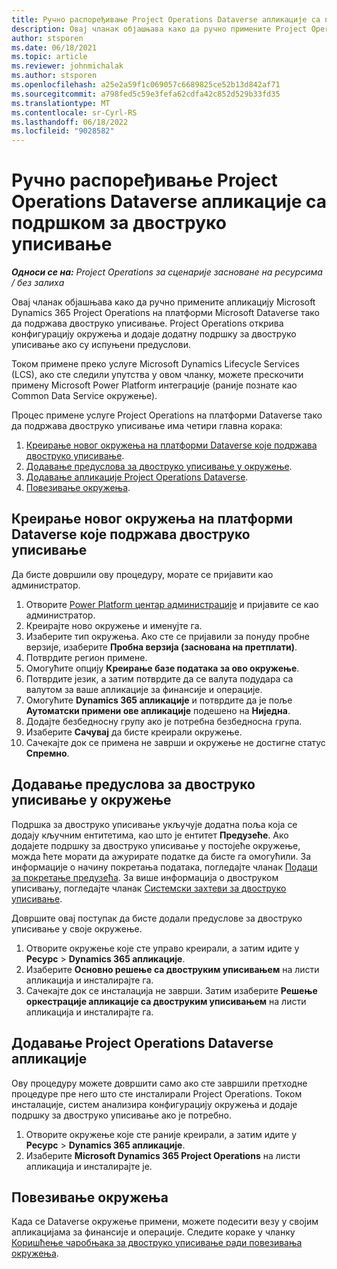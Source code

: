 ```yaml
---
title: Ручно распоређивање Project Operations Dataverse апликације са подршком за двоструко уписивање
description: Овај чланак објашњава како да ручно примените Project Operations Dataverse апликацију тако да подржава двоструко уписивање.
author: stsporen
ms.date: 06/18/2021
ms.topic: article
ms.reviewer: johnmichalak
ms.author: stsporen
ms.openlocfilehash: a25e2a59f1c069057c6689825ce52b13d842af71
ms.sourcegitcommit: a798fed5c59e3fefa62cdfa42c852d529b33fd35
ms.translationtype: MT
ms.contentlocale: sr-Cyrl-RS
ms.lasthandoff: 06/18/2022
ms.locfileid: "9028582"
---
```

# <a name="manually-deploy-the-project-operations-dataverse-app-with-dual-write-support"></a>Ручно распоређивање Project Operations Dataverse апликације са подршком за двоструко уписивање

_**Односи се на:** Project Operations за сценарије засноване на ресурсима / без залиха_

Овај чланак објашњава како да ручно примените апликацију Microsoft Dynamics 365 Project Operations на платформи Microsoft Dataverse тако да подржава двоструко уписивање. Project Operations открива конфигурацију окружења и додаје додатну подршку за двоструко уписивање ако су испуњени предуслови.

Током примене преко услуге Microsoft Dynamics Lifecycle Services (LCS), ако сте следили упутства у овом чланку, можете прескочити примену Microsoft Power Platform интеграције (раније познате као Common Data Service окружење).

Процес примене услуге Project Operations на платформи Dataverse тако да подржава двоструко уписивање има четири главна корака:

1. [Креирање новог окружења на платформи Dataverse које подржава двоструко уписивање](#create).
2. [Додавање предуслова за двоструко уписивање у окружење](#prerequisites).
3. [Додавање апликације Project Operations Dataverse](#dataverse).
4. [Повезивање окружења](#link).

## <a name="create-a-new-environment-in-dataverse-that-supports-dual-write"></a><a name="create"></a>Креирање новог окружења на платформи Dataverse које подржава двоструко уписивање

Да бисте довршили ову процедуру, морате се пријавити као администратор.

1. Отворите [Power Platform центар администрације](https://admin.powerplatform.com) и пријавите се као администратор.
2. Креирајте ново окружење и именујте га.
3. Изаберите тип окружења. Ако сте се пријавили за понуду пробне верзије, изаберите **Пробна верзија (заснована на претплати)**.
4. Потврдите регион примене.
5. Омогућите опцију **Креирање базе података за ово окружење**. 
6. Потврдите језик, а затим потврдите да се валута подудара са валутом за ваше апликације за финансије и операције.
7. Омогућите **Dynamics 365 апликације** и потврдите да је поље **Аутоматски примени ове апликације** подешено на **Ниједна**.
8. Додајте безбедносну групу ако је потребна безбедносна група.
9. Изаберите **Сачувај** да бисте креирали окружење.
10. Сачекајте док се примена не заврши и окружење не достигне статус **Спремно**.

## <a name="add-dual-write-prerequisites-to-the-environment"></a><a name="prerequisites"></a>Додавање предуслова за двоструко уписивање у окружење

Подршка за двоструко уписивање укључује додатна поља која се додају кључним ентитетима, као што је ентитет **Предузеће**. Ако додајете подршку за двоструко уписивање у постојеће окружење, можда ћете морати да ажурирате податке да бисте га омогућили. За информације о начину покретања података, погледајте чланак [Подаци за покретање предузећа](/dynamics365/fin-ops-core/dev-itpro/data-entities/dual-write/bootstrap-company-data). За више информација о двоструком уписивању, погледајте чланак [Системски захтеви за двоструко уписивање](/dynamics365/fin-ops-core/dev-itpro/data-entities/dual-write/dual-write-system-req).

Довршите овај поступак да бисте додали предуслове за двоструко уписивање у своје окружење.

1. Отворите окружење које сте управо креирали, а затим идите у **Ресурс** \> **Dynamics 365 апликације**.
2. Изаберите **Основно решење са двоструким уписивањем** на листи апликација и инсталирајте га.
3. Сачекајте док се инсталација не заврши. Затим изаберите **Решење оркестрације апликације са двоструким уписивањем** на листи апликација и инсталирајте га.

## <a name="add-the-project-operations-dataverse-app"></a><a name="dataverse"></a>Додавање Project Operations Dataverse апликације

Ову процедуру можете довршити само ако сте завршили претходне процедуре пре него што сте инсталирали Project Operations. Током инсталације, систем анализира конфигурацију окружења и додаје подршку за двоструко уписивање ако је потребно.

1. Отворите окружење које сте раније креирали, а затим идите у **Ресурс** \> **Dynamics 365 апликације**.
2. Изаберите **Microsoft Dynamics 365 Project Operations** на листи апликација и инсталирајте је.

## <a name="link-your-environments"></a><a name="link"></a>Повезивање окружења

Када се Dataverse окружење примени, можете подесити везу у својим апликацијама за финансије и операције. Следите кораке у чланку [Коришћење чаробњака за двоструко уписивање ради повезивања окружења](/dynamics365/fin-ops-core/dev-itpro/data-entities/dual-write/link-your-environment).
